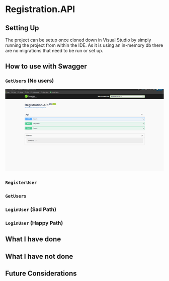 # Registration.API

## Setting Up
The project can be setup once cloned down in Visual Studio by simply running the project from within the IDE. As it is using an in-memory db there are no migrations that need to be run or set up.

## How to use with Swagger

### `GetUsers` (No users)
![GetUsers_no_users](https://github.com/JimmyP29/Registration.API/blob/master/assets/No_Users.gif)

### `RegisterUser` 

### `GetUsers` 

### `LoginUser` (Sad Path)

### `LoginUser` (Happy Path)

## What I have done

## What I have not done

## Future Considerations
